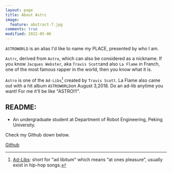 ```yaml
---
layout: page
title: About Astrc
image:
  feature: abstract-7.jpg
comments: true
modified: 2022-05-06
---
```


`ASTROWORLD` is an alias I'd like to name my PLACE, presented by who I am.

`Astrc`, derived from `Astro`, which can also be considered as a nickname. If you know `Jacques Webster`, aka `Travis Scott`and also `La Flame` in Franch, one of the most famous rapper in the world, then you know what it is.

`Astro` is one of the `Ad-Libs`[^1] created by `Travis Scott`. La Flame also came out with a hit album `ASTROWORLD`on August 3,2018.
Do an ad-lib anytime you want! For me it'll be like "ASTRO!!!".


## README:

* An undergraduate student at Department of Robot Engineering, Peking University.

Check my Github down below.
<div markdown="0"><a href="https://github.com/lucameng/" class="btn btn-success">Github</a></div>

[^1]: [Ad-Libs](https://rhymemakers.com/rap-ad-libs/): short for "ad libitum" which means “at ones pleasure”, usually exist in hip-hop songs.